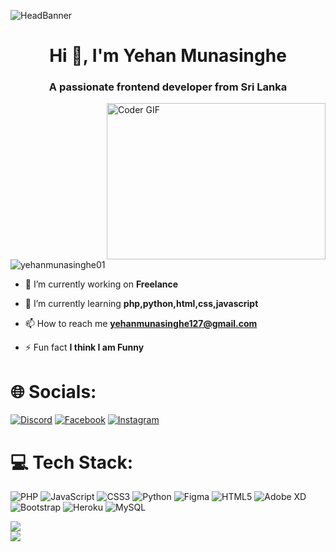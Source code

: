 ![HeadBanner]()
<h1 align="center">Hi 👋, I'm Yehan Munasinghe</h1>
<h3 align="center">A passionate frontend developer from Sri Lanka</h3>
<img align="right" alt="Coder GIF" height=250 width=350 src="https://cdn.dribbble.com/users/2131993/screenshots/4948736/thoughtworks-gif_dribbble.gif" />

<p align="left"> <img src="https://komarev.com/ghpvc/?username=yehanmunasinghe01&label=Profile%20views&color=0e75b6&style=flat" alt="yehanmunasinghe01" /> </p>

- 🔭 I’m currently working on **Freelance**

- 🌱 I’m currently learning **php,python,html,css,javascript**

- 📫 How to reach me **yehanmunasinghe127@gmail.com**

- ⚡ Fun fact **I think I am Funny**

# 🌐 Socials:
[![Discord](https://img.shields.io/badge/Discord-%237289DA.svg?logo=discord&logoColor=white)](https://discord.gg/ItzmeYehan#7734) [![Facebook](https://img.shields.io/badge/Facebook-%231877F2.svg?logo=Facebook&logoColor=white)](https://www.facebook.com/profile.php?id=100086769666366&mibextid=ZbWKwL) [![Instagram](https://img.shields.io/badge/Instagram-%23E4405F.svg?logo=Instagram&logoColor=white)](https://instagram.com/yehan_munasinghe_) 

# 💻 Tech Stack:
![PHP](https://img.shields.io/badge/php-%23777BB4.svg?style=flat-square&logo=php&logoColor=white) ![JavaScript](https://img.shields.io/badge/javascript-%23323330.svg?style=flat-square&logo=javascript&logoColor=%23F7DF1E) ![CSS3](https://img.shields.io/badge/css3-%231572B6.svg?style=flat-square&logo=css3&logoColor=white) ![Python](https://img.shields.io/badge/python-3670A0?style=flat-square&logo=python&logoColor=ffdd54) 	![Figma](https://img.shields.io/badge/figma-%23F24E1E.svg?style=flat-square&logo=figma&logoColor=white) ![HTML5](https://img.shields.io/badge/html5-%23E34F26.svg?style=flat-square&logo=html5&logoColor=white) ![Adobe XD](https://img.shields.io/badge/Adobe%20XD-470137?style=flat-square&logo=Adobe%20XD&logoColor=#FF61F6) ![Bootstrap](https://img.shields.io/badge/bootstrap-%23563D7C.svg?style=flat-square&logo=bootstrap&logoColor=white) ![Heroku](https://img.shields.io/badge/heroku-%23430098.svg?style=flat-square&logo=heroku&logoColor=white) ![MySQL](https://img.shields.io/badge/mysql-%2300f.svg?style=flat-square&logo=mysql&logoColor=white)

![](https://github-readme-stats.vercel.app/api?username=YehanMunasinghe01&theme=radical&hide_border=false&include_all_commits=false&count_private=false)<br/>
![](https://github-readme-streak-stats.herokuapp.com/?user=YehanMunasinghe01&theme=radical&hide_border=false)<br/>


